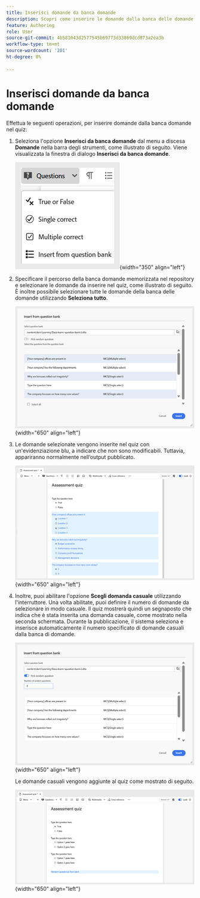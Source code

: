 ```yaml
---
title: Inserisci domande da banca domande
description: Scopri come inserire le domande dalla banca delle domande nel Quiz per i contenuti di apprendimento e formazione
feature: Authoring
role: User
source-git-commit: 4b581043d2577545b69773d33869dcd873a2ea3b
workflow-type: tm+mt
source-wordcount: '201'
ht-degree: 0%

---
```


# Inserisci domande da banca domande

Effettua le seguenti operazioni, per inserire domande dalla banca domande nel quiz:

1. Seleziona l&#39;opzione **Inserisci da banca domande** dal menu a discesa **Domande** nella barra degli strumenti, come illustrato di seguito. Viene visualizzata la finestra di dialogo **Inserisci da banca domande**.

   ![](assets/insert-from-question-bank.png){width="350" align="left"}

1. Specificare il percorso della banca domande memorizzata nel repository e selezionare le domande da inserire nel quiz, come illustrato di seguito. È inoltre possibile selezionare tutte le domande della banca delle domande utilizzando **Seleziona tutto**.

   ![](assets/question-bank.png){width="650" align="left"}

1. Le domande selezionate vengono inserite nel quiz con un&#39;evidenziazione blu, a indicare che non sono modificabili. Tuttavia, appariranno normalmente nell’output pubblicato.

   ![](assets/specific-questions.png){width="650" align="left"}

1. Inoltre, puoi abilitare l&#39;opzione **Scegli domanda casuale** utilizzando l&#39;interruttore. Una volta abilitate, puoi definire il numero di domande da selezionare in modo casuale. Il quiz mostrerà quindi un segnaposto che indica che è stata inserita una domanda casuale, come mostrato nella seconda schermata. Durante la pubblicazione, il sistema seleziona e inserisce automaticamente il numero specificato di domande casuali dalla banca di domande.

   ![](assets/random-question-question-bank.png){width="650" align="left"}

   Le domande casuali vengono aggiunte al quiz come mostrato di seguito.

   ![](assets/inserted-question.png){width="650" align="left"}